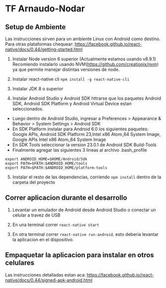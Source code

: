 # TF Arnaudo-Nodar
## Setup de Ambiente
Las instrucciones sirven para un ambiente Linux con Android como destino.
Para otras plataformas chequear: https://facebook.github.io/react-native/docs/0.44/getting-started.html

1) Instalar Node version 6 superior (Actualmente estamos usando v8.9.1)
Recomiendo instalarlo usando NVM(https://github.com/creationix/nvm) ya que permite manejar distintas versiones de node.

2) Instalar react-native cli `npm install -g react-native-cli`

3) Instalar JDK 8 o superior

4) Instalar Android Studio y Android SDK httrarse que los paquetes Android SDK, Android SDK Platform y Android Virtual Device estan seleccionados.
- Luego dentro de Android Studio, ingresar a Preferences > Appearance & Behavior > System Settings > Android SDK
- En SDK Platform instalar para Android 6.0 los siguientes paquetes: Google APIs, Android SDK Platform 23,Intel x86 Atom_64 System Image, Google APIs Intel x86 Atom_64 System Image
- En SDK Tools seleccionar la version 23.0.1 de Android SDK Build-Tools
- Finalmente agregar las siguientes 3 lineas al archivo .bash_profile
```
export ANDROID_HOME=$HOME/Android/Sdk
export PATH=$PATH:$ANDROID_HOME/tools
export PATH=$PATH:$ANDROID_HOME/platform-tools
```

5) Instalar el resto de las dependencias, corriendo `npm install` dentro de la carpeta del proyecto

## Correr aplicacion durante el desarrollo

1) Levantar un emulador de Android desde Android Studio o conectar un celular a travez de USB

2) En una terminal correr `react-native start`

3) En otra terminal correr `react-native run-android`. esto deberia levantar la aplicacion en el dispositivo.


## Empaquetar la aplicacion para instalar en otros celulares
Las instrucciones detalladas estan aca: https://facebook.github.io/react-native/docs/0.44/signed-apk-android.html
